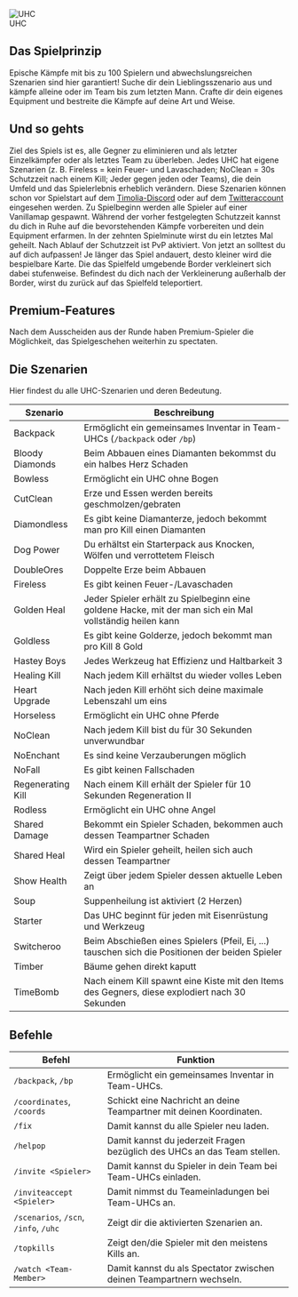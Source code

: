 <div class="banner-wrapper">
    <img alt="UHC" src="../img/UHC.png">
    <div class="banner-text">UHC</div>
</div>

## Das Spielprinzip
Epische Kämpfe mit bis zu 100 Spielern und abwechslungsreichen Szenarien sind hier garantiert! Suche dir dein Lieblingsszenario aus und kämpfe alleine oder im Team bis zum letzten Mann. Crafte dir dein eigenes Equipment und bestreite die Kämpfe auf deine Art und Weise.

## Und so gehts

Ziel des Spiels ist es, alle Gegner zu eliminieren und als letzter Einzelkämpfer oder als letztes Team zu überleben.
Jedes UHC hat eigene Szenarien (z. B. Fireless = kein Feuer- und Lavaschaden; NoClean = 30s Schutzzeit nach einem Kill; Jeder gegen jeden oder Teams), die dein Umfeld und das Spielerlebnis erheblich verändern.
Diese Szenarien können schon vor Spielstart auf dem <a href="https://timolia.de/discord">Timolia-Discord</a> oder auf dem <a href="https://twitter.com/TimoliaUHC">Twitteraccount</a> eingesehen werden.
Zu Spielbeginn werden alle Spieler auf einer Vanillamap gespawnt. Während der vorher festgelegten Schutzzeit kannst du dich in Ruhe auf die bevorstehenden Kämpfe vorbereiten und dein Equipment erfarmen.
In der zehnten Spielminute wirst du ein letztes Mal geheilt.
Nach Ablauf der Schutzzeit ist PvP aktiviert. Von jetzt an solltest du auf dich aufpassen!
Je länger das Spiel andauert, desto kleiner wird die bespielbare Karte. Die das Spielfeld umgebende Border verkleinert sich dabei stufenweise. Befindest du dich nach der Verkleinerung außerhalb der Border, wirst du zurück auf das Spielfeld teleportiert.

## Premium-Features
Nach dem Ausscheiden aus der Runde haben Premium-Spieler die Möglichkeit, das Spielgeschehen weiterhin zu spectaten.

## Die Szenarien

Hier findest du alle UHC-Szenarien und deren Bedeutung.

| Szenario | Beschreibung |
| ------ | -------- |
| Backpack          | Ermöglicht ein gemeinsames Inventar in Team-UHCs (`/backpack` oder `/bp`) |
| Bloody Diamonds   | Beim Abbauen eines Diamanten bekommst du ein halbes Herz Schaden |
| Bowless           | Ermöglicht ein UHC ohne Bogen |
| CutClean          | Erze und Essen werden bereits geschmolzen/gebraten |
| Diamondless       | Es gibt keine Diamanterze, jedoch bekommt man pro Kill einen Diamanten |
| Dog Power         | Du erhältst ein Starterpack aus Knocken, Wölfen und verrottetem Fleisch |
| DoubleOres        | Doppelte Erze beim Abbauen |
| Fireless          | Es gibt keinen Feuer-/Lavaschaden |
| Golden Heal       | Jeder Spieler erhält zu Spielbeginn eine goldene Hacke, mit der man sich ein Mal vollständig heilen kann |
| Goldless          | Es gibt keine Golderze, jedoch bekommt man pro Kill 8 Gold |
| Hastey Boys       | Jedes Werkzeug hat Effizienz und Haltbarkeit 3 |
| Healing Kill      | Nach jedem Kill erhältst du wieder volles Leben |
| Heart Upgrade     | Nach jeden Kill erhöht sich deine maximale Lebenszahl um eins |
| Horseless         | Ermöglicht ein UHC ohne Pferde |
| NoClean           | Nach jedem Kill bist du für 30 Sekunden unverwundbar |
| NoEnchant         | Es sind keine Verzauberungen möglich |
| NoFall            | Es gibt keinen Fallschaden |
| Regenerating Kill | Nach einem Kill erhält der Spieler für 10 Sekunden Regeneration II |
| Rodless           | Ermöglicht ein UHC ohne Angel |
| Shared Damage     | Bekommt ein Spieler Schaden, bekommen auch dessen Teampartner Schaden |
| Shared Heal       | Wird ein Spieler geheilt, heilen sich auch dessen Teampartner |
| Show Health       | Zeigt über jedem Spieler dessen aktuelle Leben an |
| Soup              | Suppenheilung ist aktiviert (2 Herzen) |
| Starter           | Das UHC beginnt für jeden mit Eisenrüstung und Werkzeug |
| Switcheroo        | Beim Abschießen eines Spielers (Pfeil, Ei, ...) tauschen sich die Positionen der beiden Spieler |
| Timber            | Bäume gehen direkt kaputt |
| TimeBomb          | Nach einem Kill spawnt eine Kiste mit den Items des Gegners, diese explodiert nach 30 Sekunden |


## Befehle
| Befehl | Funktion |
| ------ | -------- |
| `/backpack`, `/bp`                         | Ermöglicht ein gemeinsames Inventar in Team-UHCs. |
| `/coordinates`, `/coords`                  | Schickt eine Nachricht an deine Teampartner mit deinen Koordinaten. |
| `/fix`                                     | Damit kannst du alle Spieler neu laden. |
| `/helpop`                                  | Damit kannst du jederzeit Fragen bezüglich des UHCs an das Team stellen. |
| `/invite <Spieler>`                        | Damit kannst du Spieler in dein Team bei Team-UHCs einladen. |
| `/inviteaccept <Spieler>`                  | Damit nimmst du Teameinladungen bei Team-UHCs an. |
| `/scenarios`, `/scn`, `/info`, `/uhc`      | Zeigt dir die aktivierten Szenarien an. |
| `/topkills`                                | Zeigt den/die Spieler mit den meistens Kills an. |
| `/watch <Team-Member>`                     | Damit kannst du als Spectator zwischen deinen Teampartnern wechseln. |